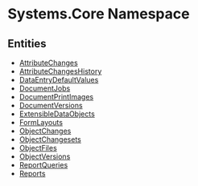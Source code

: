 ﻿---
uid: Systems.Core
---
# Systems.Core Namespace

## Entities
- [AttributeChanges](Systems.Core.AttributeChanges.md)  
- [AttributeChangesHistory](Systems.Core.AttributeChangesHistory.md)  
- [DataEntryDefaultValues](Systems.Core.DataEntryDefaultValues.md)  
- [DocumentJobs](Systems.Core.DocumentJobs.md)  
- [DocumentPrintImages](Systems.Core.DocumentPrintImages.md)  
- [DocumentVersions](Systems.Core.DocumentVersions.md)  
- [ExtensibleDataObjects](Systems.Core.ExtensibleDataObjects.md)  
- [FormLayouts](Systems.Core.FormLayouts.md)  
- [ObjectChanges](Systems.Core.ObjectChanges.md)  
- [ObjectChangesets](Systems.Core.ObjectChangesets.md)  
- [ObjectFiles](Systems.Core.ObjectFiles.md)  
- [ObjectVersions](Systems.Core.ObjectVersions.md)  
- [ReportQueries](Systems.Core.ReportQueries.md)  
- [Reports](Systems.Core.Reports.md)  

